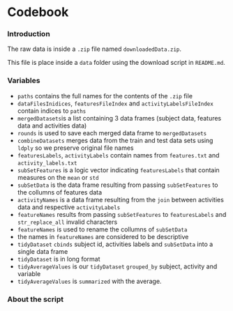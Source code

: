 # Codebook

### Introduction

The raw data is inside a ```.zip``` file named ```downloadedData.zip```.

This file is place inside a ```data``` folder using the download script in ```README.md```.

### Variables

* ```paths``` contains the full names for the contents of the ```.zip``` file
* ```dataFilesInidices```, ```featuresFileIndex``` and ```activityLabelsFileIndex``` contain indices to ```paths```
* ```mergedDatasets```is a list containing 3 data frames (subject data, features data and activities data)
* ```rounds``` is used to save each merged data frame to ```mergedDatasets```
* ```combineDatasets``` merges data from the train and test data sets using ```ldply``` so we preserve original file 
names
* ```featuresLabels```, ```activityLabels``` contain names from ```features.txt``` and ```activity_labels.txt```
* ```subSetFeatures``` is a logic vector indicating ```featuresLabels``` that contain measures on the ```mean``` or ```std```
* ```subSetData``` is the data frame resulting from passing ```subSetFeatures``` to the collumns of features data
* ```activityNames``` is a data frame resulting from the ```join``` between activities data and respective ```activityLabels```
* ```featureNames``` results from passing ```subSetFeatures``` to ```featuresLabels``` and ```str_replace_all``` 
invalid characters
* ```featureNames``` is used to rename the collumns of ```subSetData```
* the names in ```featureNames``` are considered to be descriptive
* ```tidyDataset``` ```cbinds``` subject id, activities labels and ```subSetData``` into a single data frame
* ```tidyDataset``` is in long format
* ```tidyAverageValues``` is our ```tidyDataset``` ```grouped_by``` subject, activity and variable
* ```tidyAverageValues``` is ```summarized``` with the average. 

### About the script
